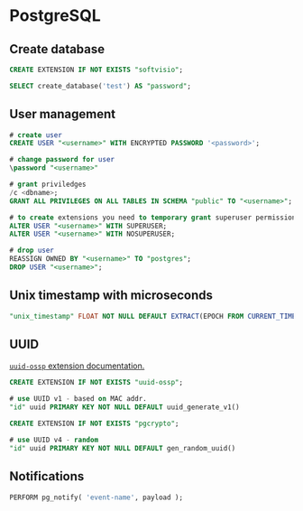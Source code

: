 # PostgreSQL

## Create database

```sql
CREATE EXTENSION IF NOT EXISTS "softvisio";

SELECT create_database('test') AS "password";
```

## User management

```sql
# create user
CREATE USER "<username>" WITH ENCRYPTED PASSWORD '<password>';

# change password for user
\password "<username>"

# grant priviledges
/c <dbname>;
GRANT ALL PRIVILEGES ON ALL TABLES IN SCHEMA "public" TO "<username>";

# to create extensions you need to temporary grant superuser permissions
ALTER USER "<username>" WITH SUPERUSER;
ALTER USER "<username>" WITH NOSUPERUSER;

# drop user
REASSIGN OWNED BY "<username>" TO "postgres";
DROP USER "<username>";
```

## Unix timestamp with microseconds

```sql
"unix_timestamp" FLOAT NOT NULL DEFAULT EXTRACT(EPOCH FROM CURRENT_TIMESTAMP),
```

## UUID

[`uuid-ossp` extension documentation.](https://www.postgresql.org/docs/current/static/uuid-ossp.html)

```sql
CREATE EXTENSION IF NOT EXISTS "uuid-ossp";

# use UUID v1 - based on MAC addr.
"id" uuid PRIMARY KEY NOT NULL DEFAULT uuid_generate_v1()

CREATE EXTENSION IF NOT EXISTS "pgcrypto";

# use UUID v4 - random
"id" uuid PRIMARY KEY NOT NULL DEFAULT gen_random_uuid()
```

## Notifications

```sql
PERFORM pg_notify( 'event-name', payload );
```
